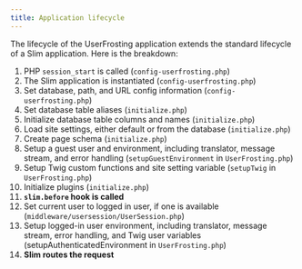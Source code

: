 ```yaml
---
title: Application lifecycle
---
```


The lifecycle of the UserFrosting application extends the standard lifecycle of a Slim application.  Here is the breakdown:

1. PHP `session_start` is called (`config-userfrosting.php`)
2. The Slim application is instantiated (`config-userfrosting.php`)
3. Set database, path, and URL config information (`config-userfrosting.php`)
4. Set database table aliases (`initialize.php`)
5. Initialize database table columns and names (`initialize.php`)
6. Load site settings, either default or from the database (`initialize.php`)
7. Create page schema (`initialize.php`)
8. Setup a guest user and environment, including translator, message stream, and error handling (`setupGuestEnvironment` in `UserFrosting.php`)
9. Setup Twig custom functions and site setting variable (`setupTwig` in `UserFrosting.php`)
10. Initialize plugins (`initialize.php`) 
11. **`slim.before` hook is called**
12. Set current user to logged in user, if one is available (`middleware/usersession/UserSession.php`)
13. Setup logged-in user environment, including translator, message stream, error handling, and Twig user variables (setupAuthenticatedEnvironment in `UserFrosting.php`)
14. **Slim routes the request**
